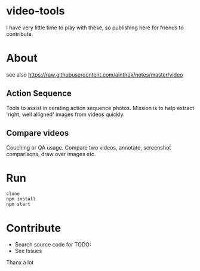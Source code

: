 # video-tools

I have very little time to play with these, so publishing here for friends to contribute.

# About
see also <https://raw.githubusercontent.com/ainthek/notes/master/video>

## Action Sequence

Tools to assist in cerating action sequence photos.
Mission is to help extract 'right, well alligned' images from videos quickly.


## Compare videos

Couching or QA usage.
Compare two videos, annotate, screenshot comparisons, draw over images etc.

# Run

	clone
	npm install
	npm start

# Contribute
	
- Search source code for TODO:
- See Issues

Thanx a lot




